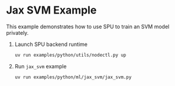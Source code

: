 # Jax SVM Example

This example demonstrates how to use SPU to train an SVM model privately.

1. Launch SPU backend runtime

    ```sh
    uv run examples/python/utils/nodectl.py up
    ```

2. Run `jax_svm` example

    ```sh
    uv run examples/python/ml/jax_svm/jax_svm.py
    ```
